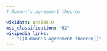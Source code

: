 ```yaml
---
# Aumann's agreement theorem

wikidata: Q4454919
msc_classification: "62"
wikipedia_links:
  - "[[Aumann's agreement theorem]]"
---
```

